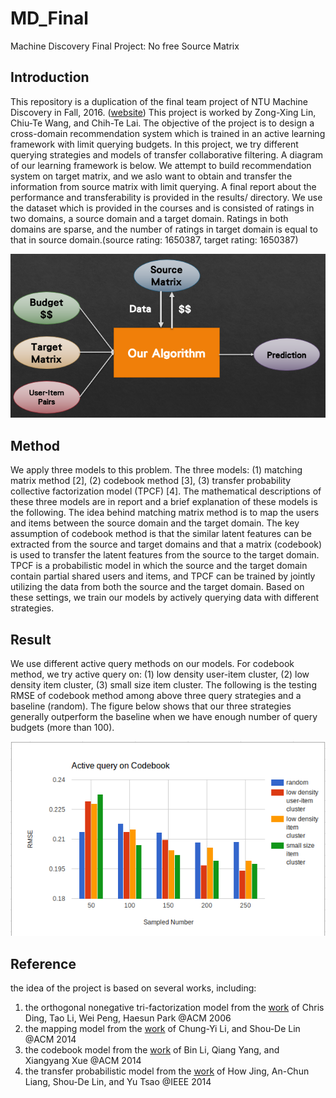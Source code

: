 # MD_Final
Machine Discovery Final Project: No free Source Matrix

## Introduction
This repository is a duplication of the final team project of NTU Machine Discovery in Fall, 2016. ([website](http://www.csie.ntu.edu.tw/~sdlin/Courses/MD.htm)) This project is worked by Zong-Xing Lin, Chiu-Te Wang, and Chih-Te Lai. The objective of the project is to design a cross-domain recommendation system which is trained in an active learning framework with limit querying budgets. In this project, we try different querying strategies and models of transfer collaborative filtering. A diagram of our learning framework is below. We attempt to build recommendation system on target matrix, and we aslo want to obtain and transfer the information from source matrix with limit querying. A final report about the performance and transferability is provided in the results/ directory. We use the dataset which is provided in the courses and is consisted of ratings in two domains, a source domain and a target domain. Ratings in both domains are sparse, and the number of ratings in target domain is equal to that in source domain.(source rating: 1650387, target rating: 1650387)

![image1](https://github.com/cloudylai/MD_Final/blob/master/images/diagram_1.png)  

## Method
We apply three models to this problem. The three models: (1) matching matrix method [2], (2) codebook method [3], (3) transfer probability collective factorization model (TPCF) [4]. The mathematical descriptions of these three models are in report and a brief explanation of these models is the following. The idea behind matching matrix method is to map the users and items between the source domain and the target domain. The key assumption of codebook method is that the similar latent features can be extracted from the source and target domains and that a matrix (codebook) is used to transfer the latent features from the source to the target domain. TPCF is a probabilistic model in which the source and the target domain contain partial shared users and items, and TPCF can be trained by jointly utilizing the data from both the source and the target domain. Based on these settings, we train our models by actively querying data with different strategies.  


## Result
We use different active query methods on our models. For codebook method, we try active query on: (1) low density user-item cluster, (2) low density item cluster, (3) small size item cluster. The following is the testing RMSE of codebook method among above three query strategies and a baseline (random). The figure below shows that our three strategies generally outperform the baseline when we have enough number of query budgets (more than 100).

![image2](https://github.com/cloudylai/MD_Final/blob/master/results/active_query_table_1.png)  


## Reference
the idea of the project is based on several works, including:  
1. the orthogonal nonegative tri-factorization model from the [work](http://dl.acm.org/citation.cfm?id=1150420) of Chris Ding, Tao Li, Wei Peng, Haesun Park @ACM 2006  
2. the mapping model from the [work](http://dl.acm.org/citation.cfm?id=2623657) of Chung-Yi Li, and Shou-De Lin @ACM 2014  
3. the codebook model from the [work](http://dl.acm.org/citation.cfm?id=1661773) of Bin Li, Qiang Yang, and Xiangyang Xue @ACM 2014  
4. the transfer probabilistic model from the [work](http://ieeexplore.ieee.org/document/7023342/) of How Jing, An-Chun Liang, Shou-De Lin, and Yu Tsao @IEEE 2014